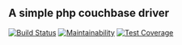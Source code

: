 A simple php couchbase driver
-----------------------------

[![Build Status](https://travis-ci.org/prooofzizoo/couchbase-driver.svg?branch=master)](https://travis-ci.org/prooofzizoo/couchbase-driver)
[![Maintainability](https://api.codeclimate.com/v1/badges/f70aed008855f27275af/maintainability)](https://codeclimate.com/github/prooofzizoo/couchbase-driver/maintainability)
[![Test Coverage](https://api.codeclimate.com/v1/badges/f70aed008855f27275af/test_coverage)](https://codeclimate.com/github/prooofzizoo/couchbase-driver/test_coverage)